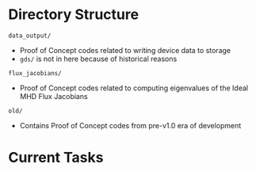 # Directory Structure
`data_output/`
- Proof of Concept codes related to writing device data to storage 
- `gds/` is not in here because of historical reasons 

`flux_jacobians/`
- Proof of Concept codes related to computing eigenvalues of the Ideal MHD Flux Jacobians

`old/`
- Contains Proof of Concept codes from pre-v1.0 era of development

# Current Tasks
